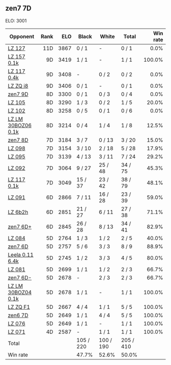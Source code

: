 ## zen7 7D ##

ELO: 3001

Opponent | Rank | ELO | Black | White | Total | Win rate
---------|-----:|----:|-------|-------|-------|-------:
[LZ 127](LZ%20127.md) | 11D | 3867 | 0 / 1 | - | 0 / 1 | 0.0%
[LZ 157 0.1k](LZ%20157%200.1k.md) | 9D | 3419 | 1 / 1 | - | 1 / 1 | 100.0%
[LZ 117 0.4k](LZ%20117%200.4k.md) | 9D | 3408 | - | 0 / 2 | 0 / 2 | 0.0%
[LZ ZQ i8](LZ%20ZQ%20i8.md) | 9D | 3406 | 0 / 1 | - | 0 / 1 | 0.0%
[zen7 9D](zen7%209D.md) | 8D | 3300 | 0 / 1 | 0 / 3 | 0 / 4 | 0.0%
[LZ 105](LZ%20105.md) | 8D | 3290 | 1 / 3 | 0 / 2 | 1 / 5 | 20.0%
[LZ 102](LZ%20102.md) | 8D | 3258 | 0 / 5 | 0 / 1 | 0 / 6 | 0.0%
[LZ LM 30BOZ06 0.1k](LZ%20LM%2030BOZ06%200.1k.md) | 8D | 3214 | 0 / 4 | 1 / 4 | 1 / 8 | 12.5%
[zen7 8D](zen7%208D.md) | 7D | 3184 | 3 / 7 | 0 / 13 | 3 / 20 | 15.0%
[LZ 098](LZ%20098.md) | 7D | 3154 | 3 / 10 | 2 / 18 | 5 / 28 | 17.9%
[LZ 095](LZ%20095.md) | 7D | 3139 | 4 / 13 | 3 / 11 | 7 / 24 | 29.2%
[LZ 092](LZ%20092.md) | 7D | 3064 | 9 / 27 | 25 / 48 | 34 / 75 | 45.3%
[LZ 117 0.1k](LZ%20117%200.1k.md) | 7D | 3049 | 15 / 37 | 23 / 42 | 38 / 79 | 48.1%
[LZ 091](LZ%20091.md) | 6D | 2866 | 7 / 11 | 16 / 28 | 23 / 39 | 59.0%
[LZ 6b2h](LZ%206b2h.md) | 6D | 2851 | 21 / 27 | 6 / 11 | 27 / 38 | 71.1%
[zen7 6D+](zen7%206D+.md) | 6D | 2845 | 26 / 28 | 8 / 13 | 34 / 41 | 82.9%
[LZ 084](LZ%20084.md) | 5D | 2764 | 1 / 3 | 1 / 2 | 2 / 5 | 40.0%
[zen7 6D](zen7%206D.md) | 5D | 2757 | 5 / 6 | 3 / 3 | 8 / 9 | 88.9%
[Leela 0.11 6.4k](Leela%200.11%206.4k.md) | 5D | 2745 | 1 / 2 | 3 / 3 | 4 / 5 | 80.0%
[LZ 081](LZ%20081.md) | 5D | 2699 | 1 / 1 | 1 / 2 | 2 / 3 | 66.7%
[zen7 6D-](zen7%206D-.md) | 5D | 2678 | - | 2 / 3 | 2 / 3 | 66.7%
[LZ LM 30BOZ04 0.1k](LZ%20LM%2030BOZ04%200.1k.md) | 5D | 2678 | 1 / 1 | - | 1 / 1 | 100.0%
[LZ ZQ F1](LZ%20ZQ%20F1.md) | 5D | 2667 | 4 / 4 | 1 / 1 | 5 / 5 | 100.0%
[zen6 7D](zen6%207D.md) | 5D | 2649 | 1 / 1 | 4 / 4 | 5 / 5 | 100.0%
[LZ 076](LZ%20076.md) | 5D | 2649 | 1 / 1 | - | 1 / 1 | 100.0%
[LZ 071](LZ%20071.md) | 4D | 2587 | - | 1 / 1 | 1 / 1 | 100.0%
Total | | | 105 / 220 | 100 / 190 | 205 / 410 | 
Win rate| | | 47.7% | 52.6% | 50.0% | 
